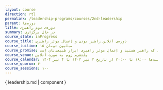 ```yaml
---
layout: course
direction: rtl
permalink: /leadership-programs/courses/2nd-leadership
parent: دوره‌ها
title: دوره‌ی دوم راهبری
summary: در حال برگزاری
course_state: inProgress
course_title: دوره‌ی آنلاین راهبر بودن و اِعمال موثر راهبری
course_tuition: ۱۵ میلیون تومان
course_promise: شما در حالی دوره را ترک می‌کنید که راهبر هستید و اِعمال موثر راهبری ابراز طبیعی‌تان است
course_venue: پلتفرم زوم به صورت آنلاین
course_calendar: یکشنبه‌ها ۱۷:۰۰ تا ۱۹:۰۰ و چهار‌شنبه‌ها ۱۸:۰۰ تا ۲۰:۰۰ از تاریخ ۳ تیر ۱۴۰۳ تا ۴ تیر ۱۴۰۴
course_quorum: ۴۰
course_sessions: ۱۰۰
---
```


{ leadership.md | component }
